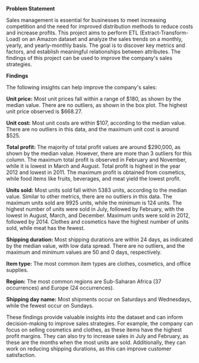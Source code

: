 **Problem Statement**

Sales management is essential for businesses to meet increasing competition and the need for improved distribution methods to reduce costs and increase profits. This project aims to perform ETL (Extract-Transform-Load) on an Amazon dataset and analyze the sales trends on a monthly, yearly, and yearly-monthly basis. The goal is to discover key metrics and factors, and establish meaningful relationships between attributes. The findings of this project can be used to improve the company's sales strategies.

**Findings**

The following insights can help improve the company's sales:

**Unit price:** Most unit prices fall within a range of \$180, as shown by the median value. There are no outliers, as shown in the box plot. The highest unit price observed is \$668.27.

**Unit cost:** Most unit costs are within \$107, according to the median value. There are no outliers in this data, and the maximum unit cost is around \$525.

**Total profit:** The majority of total profit values are around \$290,000, as shown by the median value. However, there are more than 3 outliers for this column. The maximum total profit is observed in February and November, while it is lowest in March and August. Total profit is highest in the year 2012 and lowest in 2011. The maximum profit is obtained from cosmetics, while food items like fruits, beverages, and meat yield the lowest profit.

**Units sold:** Most units sold fall within 5383 units, according to the median value. Similar to other metrics, there are no outliers in this data. The maximum units sold are 9925 units, while the minimum is 124 units. The highest number of units were sold in July, followed by February, with the lowest in August, March, and December. Maximum units were sold in 2012, followed by 2014. Clothes and cosmetics have the highest number of units sold, while meat has the fewest.

**Shipping duration:** Most shipping durations are within 24 days, as indicated by the median value, with low data spread. There are no outliers, and the maximum and minimum values are 50 and 0 days, respectively.

**Item type:** The most common item types are clothes, cosmetics, and office supplies.

**Region:** The most common regions are Sub-Saharan Africa (37 occurrences) and Europe (24 occurrences).

**Shipping day name:** Most shipments occur on Saturdays and Wednesdays, while the fewest occur on Sundays.

These findings provide valuable insights into the dataset and can inform decision-making to improve sales strategies. For example, the company can focus on selling cosmetics and clothes, as these items have the highest profit margins. They can also try to increase sales in July and February, as these are the months when the most units are sold. Additionally, they can work on reducing shipping durations, as this can improve customer satisfaction.
